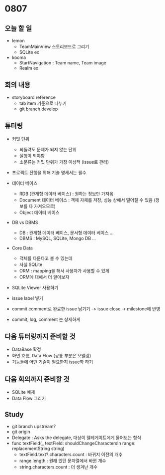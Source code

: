 # 0807

## 오늘 할 일
- lemon
  - TeamMainView 스토리보드로 그리기
  - SQLite ex
- kooma
  - StartNavigation : Team name, Team image
  - Realm ex

## 회의 내용
- storyboard reference
  - tab item 기준으로 나누기
  - git branch develop

## 튜터링
- 커밋 단위
  - 되돌려도 문제가 되지 않는 단위
  - 실행이 되야함
  - 소분류는 커밋 단위가 가장 이상적 (issue로 관리)

- 프로젝트 진행을 위해 기술 명세서는 필수

- 데이터 베이스
  - RDB (관계형 데이터 베이스) : 원하는 정보만 가져옴
  - Document 데이터 베이스 : 객체 자체를 저장, 성능 상에서 떨어질 수 있음 (정보를 다 가져오므로)
  - Object 데이터 베이스

- DB vs DBMS
  - DB : 관계형 데이터 베이스, 문서형 데이터 베이스 ...
  - DBMS : MySQL, SQLite, Mongo DB ...

- Core Data
  - 객체를 다룬다고 볼 수 있는데
  - 사실 SQLite
  - ORM : mapping을 해서 사용자가 사용할 수 있게
  - ORM에 대해서 더 알아보자

- SQLite Viewer 사용하기

- issue label 넣기
- commit comment로 완료한 issue 남기기 -> issue close -> milestone에 반영

- commit, log, comment 는 상세하게

## 다음 튜터링까지 준비할 것
- DataBase 확정
- 화면 흐름, Data Flow (공통 부분은 모델링)
- 기능들에 어떤 기술이 필요한지 issue화 하기

## 다음 회의까지 준비할 것
- SQLite 예제
- Data Flow 그리기

## Study
- git branch upstream?
- git origin
- Delegate : Asks the delegate, 대상이 델레게이트에게 물어보는 형식
- func textField(_ textField: shouldChangeCharactersIn range: replacementString string)
  - textField.text?.characters.count : 바뀌지 이전의 개수
  - range.length : 원래 있던 문자열에서 바뀐 개수
  - string.characters.count : 더 생겨난 개수
